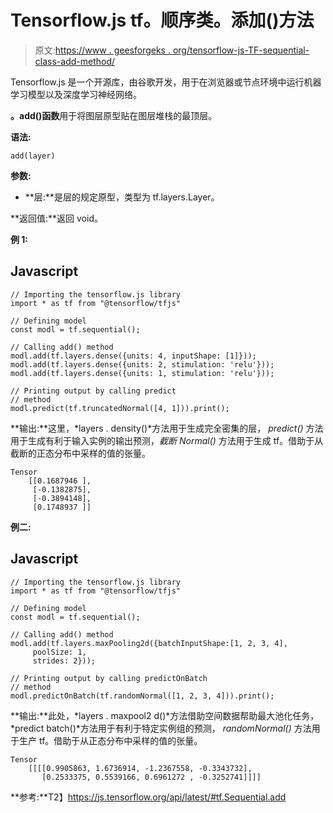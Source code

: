 # Tensorflow.js tf。顺序类。添加()方法

> 原文:[https://www . geesforgeks . org/tensorflow-js-TF-sequential-class-add-method/](https://www.geeksforgeeks.org/tensorflow-js-tf-sequential-class-add-method/)

Tensorflow.js 是一个开源库，由谷歌开发，用于在浏览器或节点环境中运行机器学习模型以及深度学习神经网络。

**。add()函数**用于将图层原型贴在图层堆栈的最顶层。

**语法:**

```
add(layer)
```

**参数:**

*   **层:**是层的规定原型，类型为 tf.layers.Layer。

**返回值:**返回 void。

**例 1:**

## Javascript

```
// Importing the tensorflow.js library
import * as tf from "@tensorflow/tfjs"

// Defining model
const modl = tf.sequential();

// Calling add() method
modl.add(tf.layers.dense({units: 4, inputShape: [1]}));
modl.add(tf.layers.dense({units: 2, stimulation: 'relu'}));
modl.add(tf.layers.dense({units: 1, stimulation: 'relu'}));

// Printing output by calling predict
// method
modl.predict(tf.truncatedNormal([4, 1])).print();
```

**输出:**这里，*layers . density()*方法用于生成完全密集的层， *predict()* 方法用于生成有利于输入实例的输出预测，*截断 Normal()* 方法用于生成 tf。借助于从截断的正态分布中采样的值的张量。

```
Tensor
    [[0.1687946 ],
     [-0.1382875],
     [-0.3894148],
     [0.1748937 ]]
```

**例二:**

## Javascript

```
// Importing the tensorflow.js library
import * as tf from "@tensorflow/tfjs"

// Defining model
const modl = tf.sequential();

// Calling add() method
modl.add(tf.layers.maxPooling2d({batchInputShape:[1, 2, 3, 4],
     poolSize: 1,
     strides: 2}));

// Printing output by calling predictOnBatch
// method
modl.predictOnBatch(tf.randomNormal([1, 2, 3, 4])).print();
```

**输出:**此处，*layers . maxpool2 d()*方法借助空间数据帮助最大池化任务，*predict batch()*方法用于有利于特定实例组的预测， *randomNormal()* 方法用于生产 tf。借助于从正态分布中采样的值的张量。

```
Tensor
    [[[[0.9905863, 1.6736914, -1.2367558, -0.3343732],
       [0.2533375, 0.5539166, 0.6961272 , -0.3252741]]]]
```

**参考:**T2】https://js.tensorflow.org/api/latest/#tf.Sequential.add